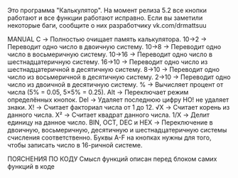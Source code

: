 Это программа "Калькулятор".
На момент релиза 5.2 все кнопки работают и все функции работают исправно.
Если вы заметили некоторые баги, сообщите о них разработчику vk.com/drmattsuu

MANUAL
C -> Полностью очищает память калькулятора.
10->2 -> Переводит одно число в двоичную систему.
10->8 -> Переводит одно число в восьмеричную систему.
10->16 -> Переводит одно число в шестнадцатеричную систему.
16->10 -> Переводит одно число из шестнадцатеричной в десятичную систему.
8->10 -> Переводит одно число из восьмеричной в десятичную систему.
2->10 -> Переводит одно число из двоичной в десятичную систему.
% -> Вычисляет процент от числа (5% = 0.05, 5×5% = 0.25).
Alt -> Переключает режим определённых кнопок.
Del -> Удаляет последнюю цифру НО! не удаляет знаки.
X! -> Считает факториал числа от 1 до 12.
√X -> Считает корень из данного числа.
Х² -> Считает квадрат данного числа.
1/X -> Делит единицу на данное число.
BIN, OCT, DEC и HEX -> Переключение в двоичную, восьмеричную, десятичную и шестнадцатеричную системы счисления соответственно.
Буквы A-F на кнопках нужны для того, чтобы записать число в 16-ричной системе.

ПОЯСНЕНИЯ ПО КОДУ
Смысл функций описан перед блоком самих функций в коде
